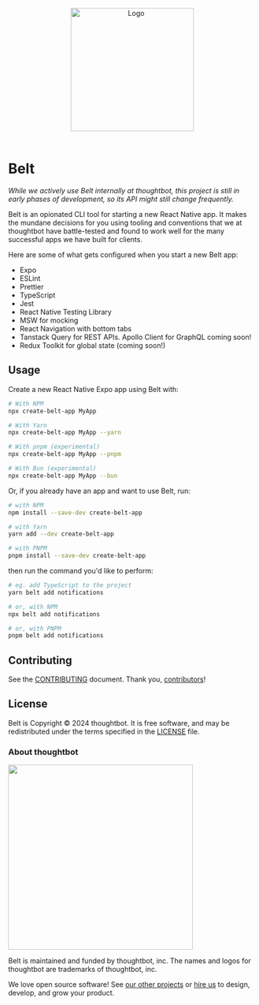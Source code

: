 <div align="center" style="padding: 30px 0px 20px 0px;">
  <img src="https://github.com/user-attachments/assets/95171e10-a4cd-474e-9bb2-c95524f39b6a" alt="Logo" width=250>
</div>

# Belt

_While we actively use Belt internally at thoughtbot, this project is still in early phases of development, so its API might still change frequently._

Belt is an opionated CLI tool for starting a new React Native app. It makes the mundane decisions for you using tooling and conventions that we at thoughtbot have battle-tested and found to work well for the many successful apps we have built for clients.

Here are some of what gets configured when you start a new Belt app:

- Expo
- ESLint
- Prettier
- TypeScript
- Jest
- React Native Testing Library
- MSW for mocking
- React Navigation with bottom tabs
- Tanstack Query for REST APIs. Apollo Client for GraphQL coming soon!
- Redux Toolkit for global state (coming soon!)

## Usage

Create a new React Native Expo app using Belt with:

```sh
# With NPM
npx create-belt-app MyApp

# With Yarn
npx create-belt-app MyApp --yarn

# With pnpm (experimental)
npx create-belt-app MyApp --pnpm

# With Bun (experimental)
npx create-belt-app MyApp --bun
```

Or, if you already have an app and want to use Belt, run:

```sh
# with NPM
npm install --save-dev create-belt-app

# with Yarn
yarn add --dev create-belt-app

# with PNPM
pnpm install --save-dev create-belt-app
```

then run the command you'd like to perform:

```sh
# eg. add TypeScript to the project
yarn belt add notifications

# or, with NPM
npx belt add notifications

# or, with PNPM
pnpm belt add notifications
```

## Contributing

See the [CONTRIBUTING](./CONTRIBUTING.md) document. Thank you, [contributors](https://github.com/thoughtbot/belt/graphs/contributors)!

## License

Belt is Copyright © 2024 thoughtbot. It is free software, and may be
redistributed under the terms specified in the [LICENSE](/LICENSE) file.

### About thoughtbot

<img src="https://thoughtbot.com/thoughtbot-logo-for-readmes.svg" width="375" />

Belt is maintained and funded by thoughtbot, inc.
The names and logos for thoughtbot are trademarks of thoughtbot, inc.

We love open source software! See [our other projects][community] or
[hire us][hire] to design, develop, and grow your product.

[community]: https://thoughtbot.com/community?utm_source=github
[hire]: https://thoughtbot.com/hire-us?utm_source=github
